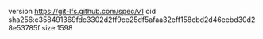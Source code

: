 version https://git-lfs.github.com/spec/v1
oid sha256:c358491369fdc3302d2ff9ce25df5afaa32eff158cbd2d46eebd30d28e53785f
size 1598
